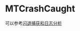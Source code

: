 # MTCrashCaught

可以参考[闪退捕获和日志分析](https://mtry1.gitbooks.io/ios-summary/content/%E5%BC%82%E5%B8%B8%E6%8D%95%E8%8E%B7%E5%92%8C%E5%88%86%E6%9E%90.html)
